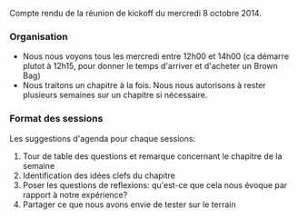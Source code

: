 Compte rendu de la réunion de kickoff du mercredi 8 octobre 2014.

### Organisation

- Nous nous voyons tous les mercredi entre 12h00 et 14h00 (ca démarre plutot à 12h15, pour donner le temps d'arriver et d'acheter un Brown Bag)
- Nous traitons un chapitre à la fois. Nous nous autorisons à rester plusieurs semaines sur un chapitre si nécessaire.

### Format des sessions

Les suggestions d'agenda pour chaque sessions:

1) Tour de table des questions et remarque concernant le chapitre de la semaine
2) Identification des idées clefs du chapitre
3) Poser les questions de reflexions: qu'est-ce que cela nous évoque par rapport à notre expérience?
4) Partager ce que nous avons envie de tester sur le terrain


